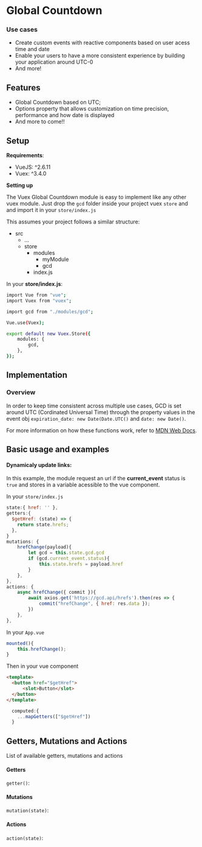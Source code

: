 # Global Countdown

### Use cases
- Create custom events with reactive components based on user acess time and date
- Enable your users to have a more consistent experience by building your application around UTC-0
- And more!

## Features
- Global Countdown based on UTC;
- Options property that allows customization on time precision, performance and how date is displayed
- And more to come!!


## Setup
**Requirements**:
- VueJS: ^2.6.11
- Vuex: ^3.4.0

**Setting up**

The Vuex Global Countdown module is easy to implement like any other vuex module.
Just drop the `gcd` folder inside your project vuex `store` and and import it in your `store/index.js`

This assumes your project follows a similar structure:
+ src
    + ...
	+ store
		 * modules
		 	* myModule
		 	* gcd
		 * index.js

In your **store/index.js**:

```bash
import Vue from "vue";
import Vuex from "vuex";

import gcd from "./modules/gcd";

Vue.use(Vuex);

export default new Vuex.Store({
	modules: {
		gcd,
	},
});
```

## Implementation

### Overview
In order to keep time consistent across multiple use cases, GCD is set around UTC (Cordinated Universal Time) through the property values in the event obj `expiration_date: new Date(Date.UTC()` and `date: new Date()`.

For more information on how these functions work, refer to [MDN Web Docs](https://developer.mozilla.org/pt-BR/docs/Web/JavaScript/Reference/Global_Objects/Date/UTC).

## Basic usage and examples
#### Dynamicaly update links:

In this example, the module request an url if the **current_event** status is `true` and stores in a variable acessible to the vue component.


In your `store/index.js`

```javascript
state:{ href: '' },
getters:{
  $getHref: (state) => {
    return state.hrefs;
  },
}
mutations: {
	hrefChange(payload){
		let gcd = this.state.gcd.gcd
		if (gcd.current_event.status){
			this.state.hrefs = payload.href
		}
	},
},
actions: {
	async hrefChange({ commit }){
		await axios.get('https://gcd.api/hrefs').then(res => {
			commit("hrefChange", { href: res.data });
		})
	},
},
```

In your `App.vue`

```javascript
mounted(){
	this.hrefChange();
}
```
Then in your vue component

```html
<template>
  <button href="$getHref">
      <slot>Button</slot>
  </button>
</template>
```
```javascript
  computed:{
    ...mapGetters(["$getHref"])
  }
```

## Getters, Mutations and Actions
List of available getters, mutations and actions

#### Getters
`getter()`:

#### Mutations
`mutation(state)`:

#### Actions
`action(state)`:
